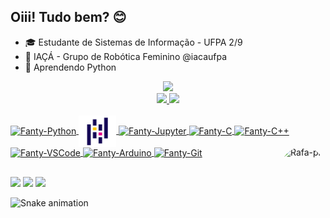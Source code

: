 ## Oiii! Tudo bem? 😊

- 🎓 Estudante de Sistemas de Informação - UFPA 2/9
- 🤖 IAÇÁ - Grupo de Robótica Feminino @iacaufpa
- 🐍 Aprendendo Python

<div id="header" align="center">
 <img src="https://i.imgur.com/9KK73gJ.jpg"/>
</div>

<div align="center">
  <a href="https://github.com/FantySantos">
  <img height="180em" src="https://github-readme-stats.vercel.app/api?username=ivangrana&show_icons=true&theme=great-gatsby&include_all_commits=true&count_private=true"/>
  <img height="180em" src="https://github-readme-stats.vercel.app/api/top-langs/?username=FantySantos&layout=compact&langs_count=7&theme=great-gatsby"/>
</div>

<div style="display: inline_block"><br>
  <img align="center" alt="Fanty-Python" height="50" width="60" src="https://cdn.jsdelivr.net/gh/devicons/devicon/icons/python/python-original.svg">
  <img align="center" alt="Fanty-Pandas" height="50" width="60" src="https://raw.githubusercontent.com/devicons/devicon/2ae2a900d2f041da66e950e4d48052658d850630/icons/pandas/pandas-original.svg">
  <img align="center" alt="Fanty-Jupyter" height="50" width="60" src="https://upload.wikimedia.org/wikipedia/commons/3/38/Jupyter_logo.svg">
  <img align="center" alt="Fanty-C" height="50" width="60" src="https://cdn.jsdelivr.net/gh/devicons/devicon/icons/c/c-original.svg">
  <img align="center" alt="Fanty-C++" height="50" width="60" src="https://cdn.jsdelivr.net/gh/devicons/devicon/icons/cplusplus/cplusplus-original.svg">
  <img align="center" alt="Fanty-VSCode" height="50" width="60" src="https://cdn.jsdelivr.net/gh/devicons/devicon/icons/vscode/vscode-original.svg">
  <img align="center" alt="Fanty-Arduino" height="50" width="60" src="https://cdn.jsdelivr.net/gh/devicons/devicon/icons/arduino/arduino-original.svg">
  <img align="center" alt="Fanty-Git" height="50" width="60" src="https://cdn.jsdelivr.net/gh/devicons/devicon/icons/git/git-original.svg">
  <img align="right" alt="Rafa-pic" height="150" style="border-radius:50px;" src="https://i.imgur.com/T26Sjv1.png?width=676&height=676">
</div>

##

<div> 
  <a href="https://instagram.com/fanty_ty" target="_blank"><img src="https://img.shields.io/badge/-Instagram-%23E4405F?style=for-the-badge&logo=instagram&logoColor=white" target="_blank"></a>
  <a href = "mailto:fantiny.santos@icen.ufpa.br"><img src="https://img.shields.io/badge/-fantiny.santos@icen.ufpa.br-%23333?style=for-the-badge&logo=gmail&logoColor=white" target="_blank"></a>
  <a href="https://www.linkedin.com/in/fantiny-santos" target="_blank"><img src="https://img.shields.io/badge/-LinkedIn-%230077B5?style=for-the-badge&logo=linkedin&logoColor=white" target="_blank"></a>
  
  ![Snake animation](https://github.com/FantySantos/FantySantos/blob/output/github-contribution-grid-snake.svg)
  
</div>
